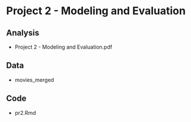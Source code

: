 # Project 2 - Modeling and Evaluation

## Analysis
  * Project 2 - Modeling and Evaluation.pdf

## Data
  * movies_merged
  
## Code
  * pr2.Rmd
  
  